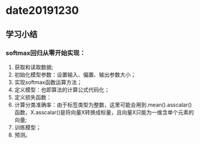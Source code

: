 # date20191230
## 学习小结
### softmax回归从零开始实现：
1. 获取和读取数据;
2. 初始化模型参数：设置输入、偏置、输出参数大小；
3. 实现softmax函数运算方法；
4. 定义模型：也即算法的计算公式代码化；
5. 定义损失函数：
6. 计算分类准确率：由于标签类型为整数，这里可能会用到.mean().asscalar()函数，X.asscalar()是将向量X转换成标量，且向量X只能为一维含单个元素的向量;
7. 训练模型；
8. 预测。
